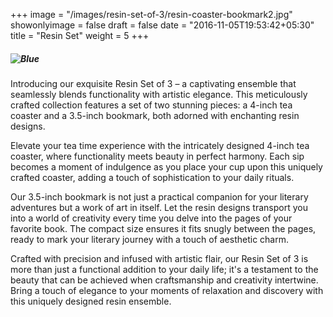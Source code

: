 +++
image = "/images/resin-set-of-3/resin-coaster-bookmark2.jpg"
showonlyimage = false
draft = false
date = "2016-11-05T19:53:42+05:30"
title = "Resin Set"
weight = 5
+++

##### ![Blue](/images/resin-set-of-3/resin-coaster-bookmark7.jpg)


Introducing our exquisite Resin Set of 3 – a captivating ensemble that seamlessly blends functionality with artistic elegance. This meticulously crafted collection features a set of two stunning pieces: a 4-inch tea coaster and a 3.5-inch bookmark, both adorned with enchanting resin designs.

Elevate your tea time experience with the intricately designed 4-inch tea coaster, where functionality meets beauty in perfect harmony. Each sip becomes a moment of indulgence as you place your cup upon this uniquely crafted coaster, adding a touch of sophistication to your daily rituals.

Our 3.5-inch bookmark is not just a practical companion for your literary adventures but a work of art in itself. Let the resin designs transport you into a world of creativity every time you delve into the pages of your favorite book. The compact size ensures it fits snugly between the pages, ready to mark your literary journey with a touch of aesthetic charm.

Crafted with precision and infused with artistic flair, our Resin Set of 3 is more than just a functional addition to your daily life; it's a testament to the beauty that can be achieved when craftsmanship and creativity intertwine. Bring a touch of elegance to your moments of relaxation and discovery with this uniquely designed resin ensemble.


